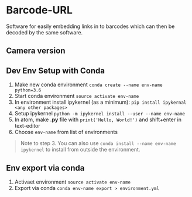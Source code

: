 # Barcode-URL
Software for easily embedding links in to barcodes which can then be decoded by the same software.

## Camera version

## Dev Env Setup with Conda
1. Make new conda environment `conda create --name env-name python=3.6`
2. Start conda environment `source activate env-name`
3. In environment install ipykernel (as a minimum): `pip install ipykernal <any other packages>`
4. Setup ipykernel `python -m ipykernel install --user --name env-name`
5. In atom, make **.py** file with `print('Hello, World!')` and shift+enter in text-editor
6. Choose `env-name` from list of environments

> Note to step 3.
You can also use `conda install --name env-name ipykernel` to install from outside the environment.

## Env export via conda
1. Activaet environment `source activate env-name`
2. Export via conda `conda env-name export > environment.yml`

